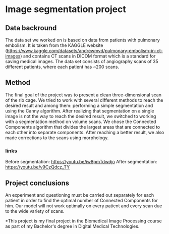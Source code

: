 # Image segmentation project

## Data backround
The data set we worked on is based on data from patients with pulmonary embolism. It is taken from the KAGGLE website (https://www.kaggle.com/datasets/andrewmvd/pulmonary-embolism-in-ct-images) and contains CT scans in DICOM format which is a standard for saving medical images. The data set consists of angiography scans of 35 different patients, where each patient has ~200 scans.

## Method
The final goal of the project was to present a clean three-dimensional scan of the rib cage. We tried to work with several different methods to reach the desired result and among them: performing a simple segmentation and using the Canny algorithm. After realizing that segmentation on a single image is not the way to reach the desired result, we switched to working with a segmentation method on volume scans. We chose the Connected Components algorithm that divides the largest areas that are connected to each other into separate components. After reaching a better result, we also made corrections to the scans using morphology.

### links
Before segmentation: https://youtu.be/iw8pmTdwdjo
After segmentation: https://youtu.be/v9CzQdcz_TY

## Project conclusions
An experiment and questioning must be carried out separately for each patient in order to find the optimal number of Connected Components for him.
Our model will not work optimally on every patient and every scan due to the wide variety of scans.

*This project is my final project in the Biomedical Image Processing course as part of my Bachelor's degree in Digital Medical Technologies.
